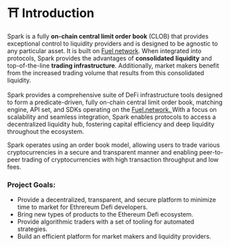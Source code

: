 # ⛩ Introduction

Spark is a fully **on-chain central limit order book** (CLOB) that provides exceptional control to liquidity providers and is designed to be agnostic to any particular asset. It is built on [Fuel network](https://fuel.network/). When integrated into protocols, Spark provides the advantages of **consolidated** **liquidity** and top-of-the-line **trading infrastructure**. Additionally, market makers benefit from the increased trading volume that results from this consolidated liquidity.\
\
Spark provides a comprehensive suite of DeFi infrastructure tools designed to form a predicate-driven, fully on-chain central limit order book, matching engine, API set, and SDKs operating on the [Fuel.network. ](http://fuel.network/)With a focus on scalability and seamless integration, Spark enables protocols to access a decentralized liquidity hub, fostering capital efficiency and deep liquidity throughout the ecosystem.

Spark operates using an order book model, allowing users to trade various cryptocurrencies in a secure and transparent manner and enabling peer-to-peer trading of cryptocurrencies with high transaction throughput and low fees.

### Project Goals:

* Provide a decentralized, transparent, and secure platform to minimize time to market for Ethrereum Defi developers.
* Bring new types of products to the Ethereum Defi ecosystem.
* Provide algorithmic traders with a set of tooling for automated strategies.
* Build an efficient platform for market makers and liquidity providers.
